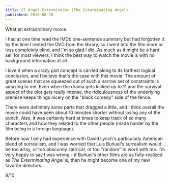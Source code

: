 ```yaml
---
title: El Ángel Exterminador (The Exterminating Angel)
published: 2018-08-28
---
```


What an extraordinary movie.

I had at one time read the IMDb one-sentence summary but had forgotten it by the time I rented the DVD from the library, so I went into the film more or less completely blind, and I'm so glad I did. As much as it might be a hard sell for most viewers, I think the best way to watch the movie is with no background information at all.

I love it when a crazy plot concept is carried along to its farthest logical conclusion, and I believe that's the case with this movie. The amount of great scenes that are squeezed out of such a narrow set of constraints is amazing to me. Even when the drama gets kicked up to 11 and the survival aspect of the plot gets really intense, the ridiculousness of the underlying premise keeps things nicely on the "black comedy" side of the fence.

There were definitely some parts that dragged a little, and I think overall the movie could have been about 10 minutes shorter without losing any of the punch. Also, it was certainly hard at times to keep track of so many characters and how they related to the other people (made harder by the film being in a foreign language).

Before now I only had experience with David Lynch's particularly American blend of surrealism, and I was worried that Luis Buñuel's surrealism would be too artsy, or too obscurely satirical, or too "random" to work with me. I'm very happy to say I was wrong - if Buñuel's other films are as fully-realized as _The Exterminating Angel_ is, then he might become one of my new favorite directors.

9/10

